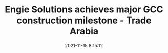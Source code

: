 ---
"title": "Engie Solutions achieves major GCC construction milestone - Trade Arabia"
"date": "2021-11-15 8:15:12"
"feed_name": "GOOGLENEWSCONSTRUCTION"
"feed_website": "https://news.google.com/search?q=construction%2Bincident&hl=en-US&gl=US&ceid=US:en"
"feed_rss": "https://news.google.com/rss/search?q=construction%2Bincident&hl=en-US&gl=US&ceid=US:en"
"link": "http://www.tradearabia.com/news/CONS_389671.html"
"source": "{'href': 'http://www.tradearabia.com', 'title': 'Trade Arabia'}"
"file": "_posts/2021-1-1-b2fbff828aae1fa885aeab413cf01f865b9c2e81.md"
"accident": "0"
"drilling": "0"
"dead": "0"
"injured": "0"
"arrested": "0"
"place": "unknown place"
"where": "unknown site"
"causes": "unknown"
"place_uri": "unknown place"
---